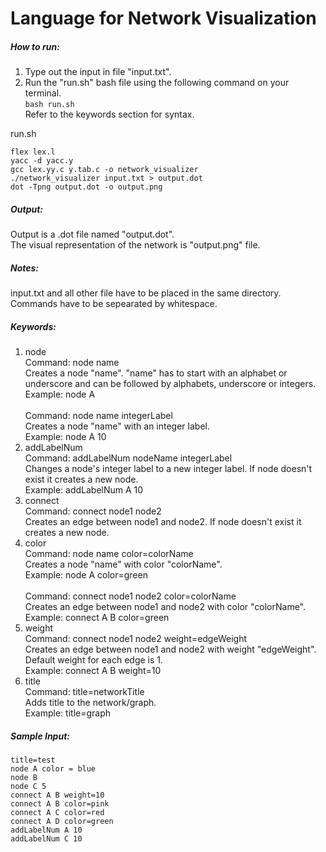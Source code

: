# Language for Network Visualization

##### How to run:

1. Type out the input in file "input.txt". <br>
2. Run the "run.sh" bash file using the following command on your terminal. <br>
   `bash run.sh` <br>
   Refer to the keywords section for syntax. <br>

run.sh

```
flex lex.l
yacc -d yacc.y
gcc lex.yy.c y.tab.c -o network_visualizer
./network_visualizer input.txt > output.dot
dot -Tpng output.dot -o output.png
```

##### Output:
Output is a .dot file named "output.dot". <br>
The visual representation of the network is "output.png" file. <br>

##### Notes:
input.txt and all other file have to be placed in the same directory. <br>
Commands have to be sepearated by whitespace. <br>

##### Keywords:

1. node <br>
   Command: node name <br>
   Creates a node "name". "name" has to start with an alphabet or underscore and can be followed by alphabets, underscore or integers. <br>
   Example: node A <br>
   <br>
   Command: node name integerLabel <br>
   Creates a node "name" with an integer label. <br>
   Example: node A 10 <br>
2. addLabelNum <br>
   Command: addLabelNum nodeName integerLabel <br>
   Changes a node's integer label to a new integer label. If node doesn't exist it creates a new node. <br>
   Example: addLabelNum A 10 <br>
3. connect <br>
   Command: connect node1 node2 <br>
   Creates an edge between node1 and node2. If node doesn't exist it creates a new node. <br>
4. color <br>
   Command: node name color=colorName <br>
   Creates a node "name" with color "colorName". <br>
   Example: node A color=green <br>
   <br>
   Command: connect node1 node2 color=colorName <br>
   Creates an edge between node1 and node2 with color "colorName". <br>
   Example: connect A B color=green <br>
5. weight <br>
   Command: connect node1 node2 weight=edgeWeight <br>
   Creates an edge between node1 and node2 with weight "edgeWeight". Default weight for each edge is 1. <br>
   Example: connect A B weight=10 <br>
6. title <br>
   Command: title=networkTitle <br>
   Adds title to the network/graph. <br>
   Example: title=graph <br>

##### Sample Input:

```
title=test
node A color = blue
node B 
node C 5
connect A B weight=10
connect A B color=pink
connect A C color=red
connect A D color=green
addLabelNum A 10
addLabelNum C 10
```
